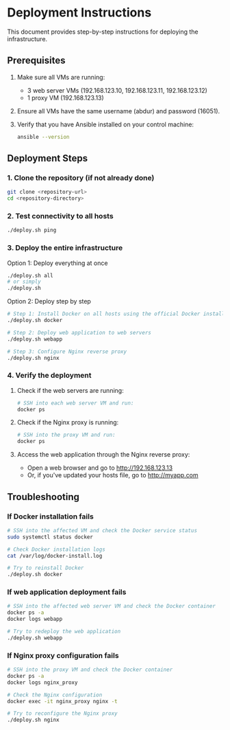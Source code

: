 # Deployment Instructions

This document provides step-by-step instructions for deploying the infrastructure.

## Prerequisites

1. Make sure all VMs are running:
   - 3 web server VMs (192.168.123.10, 192.168.123.11, 192.168.123.12)
   - 1 proxy VM (192.168.123.13)
   
2. Ensure all VMs have the same username (abdur) and password (16051).

3. Verify that you have Ansible installed on your control machine:
   ```bash
   ansible --version
   ```

## Deployment Steps

### 1. Clone the repository (if not already done)

```bash
git clone <repository-url>
cd <repository-directory>
```

### 2. Test connectivity to all hosts

```bash
./deploy.sh ping
```

### 3. Deploy the entire infrastructure

Option 1: Deploy everything at once
```bash
./deploy.sh all
# or simply
./deploy.sh
```

Option 2: Deploy step by step
```bash
# Step 1: Install Docker on all hosts using the official Docker installation script
./deploy.sh docker

# Step 2: Deploy web application to web servers
./deploy.sh webapp

# Step 3: Configure Nginx reverse proxy
./deploy.sh nginx
```

### 4. Verify the deployment

1. Check if the web servers are running:
   ```bash
   # SSH into each web server VM and run:
   docker ps
   ```

2. Check if the Nginx proxy is running:
   ```bash
   # SSH into the proxy VM and run:
   docker ps
   ```

3. Access the web application through the Nginx reverse proxy:
   - Open a web browser and go to http://192.168.123.13
   - Or, if you've updated your hosts file, go to http://myapp.com

## Troubleshooting

### If Docker installation fails

```bash
# SSH into the affected VM and check the Docker service status
sudo systemctl status docker

# Check Docker installation logs
cat /var/log/docker-install.log

# Try to reinstall Docker
./deploy.sh docker
```

### If web application deployment fails

```bash
# SSH into the affected web server VM and check the Docker container
docker ps -a
docker logs webapp

# Try to redeploy the web application
./deploy.sh webapp
```

### If Nginx proxy configuration fails

```bash
# SSH into the proxy VM and check the Docker container
docker ps -a
docker logs nginx_proxy

# Check the Nginx configuration
docker exec -it nginx_proxy nginx -t

# Try to reconfigure the Nginx proxy
./deploy.sh nginx
``` 